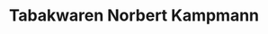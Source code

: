 ---
title: "Tabakwaren Norbert Kampmann"
url: /arnsberg/tabakwaren-norbert-kampmann/
shop: Tabak
---